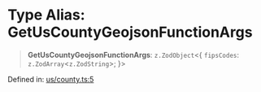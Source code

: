 # Type Alias: GetUsCountyGeojsonFunctionArgs

> **GetUsCountyGeojsonFunctionArgs**: `z.ZodObject`\<\{ `fipsCodes`: `z.ZodArray`\<`z.ZodString`\>; \}\>

Defined in: [us/county.ts:5](https://github.com/GeoDaCenter/openassistant/blob/2cb8f20a901f3385efeb40778248119c5e49db78/packages/osm/src/us/county.ts#L5)
